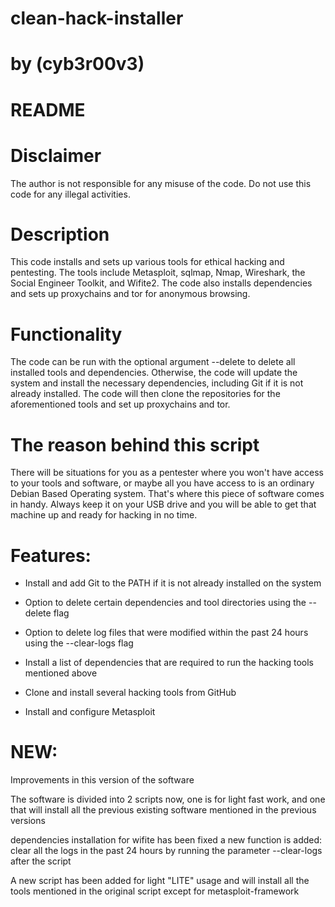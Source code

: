 # clean-hack-installer
# by (cyb3r00v3)

# README 

# Disclaimer 
The author is not responsible for any misuse of the code. Do not use this code for any illegal activities.

# Description 
This code installs and sets up various tools for ethical hacking and pentesting. The tools include Metasploit, sqlmap, Nmap, Wireshark, the Social Engineer Toolkit, and Wifite2. The code also installs dependencies and sets up proxychains and tor for anonymous browsing.

# Functionality 
The code can be run with the optional argument --delete to delete all installed tools and dependencies. Otherwise, the code will update the system and install the necessary dependencies, including Git if it is not already installed. The code will then clone the repositories for the aforementioned tools and set up proxychains and tor.

# The reason behind this script

There will be situations for you as a pentester where you won't have access to your tools and software, or maybe all you have access to is an ordinary Debian Based Operating system. That's where this piece of software comes in handy.
Always keep it on your USB drive and you will be able to get that machine up and ready for hacking in no time.

# Features:

- Install and add Git to the PATH if it is not already installed on the system

- Option to delete certain dependencies and tool directories using the --delete flag

- Option to delete log files that were modified within the past 24 hours using the --clear-logs flag

- Install a list of dependencies that are required to run the hacking tools mentioned above

- Clone and install several hacking tools from GitHub

- Install and configure Metasploit

# NEW:

Improvements in this version of the software 

The software is divided into 2 scripts now, one is for light fast work, and one that
will install all the previous existing software mentioned in the previous versions

dependencies installation for wifite has been fixed
a new function is added: clear all the logs in the past 24 hours by running the 
parameter --clear-logs after the script

A new script has been added for light "LITE" usage and will install all the tools mentioned in the original script except for metasploit-framework

